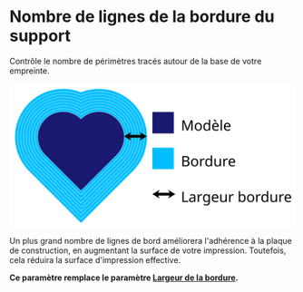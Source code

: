 Nombre de lignes de la bordure du support
===

Contrôle le nombre de périmètres tracés autour de la base de votre empreinte.

![Ce bord a 8 lignes.](../images/brim_width_fr.svg)

Un plus grand nombre de lignes de bord améliorera l'adhérence à la plaque de construction, en augmentant la surface de votre impression. Toutefois, cela réduira la surface d'impression effective.

**Ce paramètre remplace le paramètre [Largeur de la bordure](brim_width.md).**
